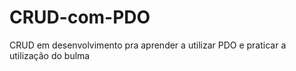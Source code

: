 # CRUD-com-PDO
CRUD em desenvolvimento pra aprender a utilizar PDO e praticar a utilização do bulma
